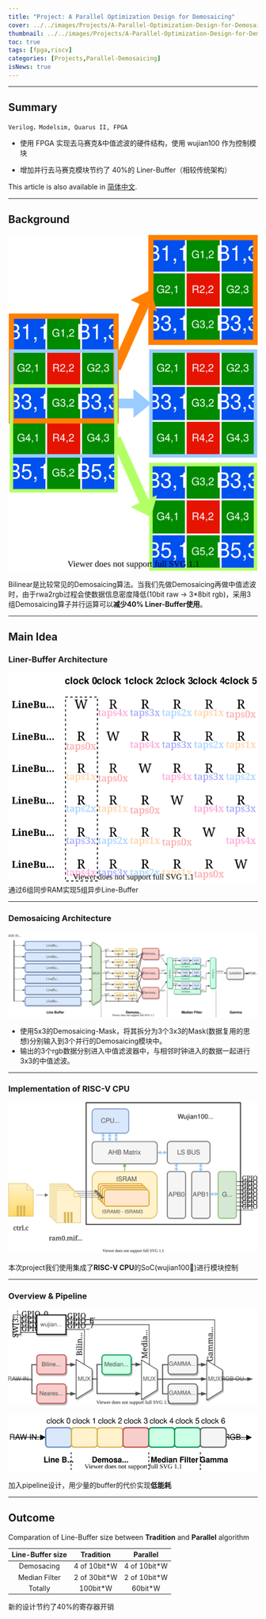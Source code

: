 ```yaml
---
title: "Project: A Parallel Optimization Design for Demosaicing"
cover: ../../images/Projects/A-Parallel-Optimization-Design-for-Demosaicing&RISC-V-CPU-on-FPGA/half-flow.svg
thumbnail: ../../images/Projects/A-Parallel-Optimization-Design-for-Demosaicing&RISC-V-CPU-on-FPGA/dema.svg
toc: true
tags: [fpga,riscv]
categories: [Projects,Parallel-Demosaicing]
isNews: true
---
```

***
## Summary

`Verilog，Modelsim, Quarus II, FPGA`

+ 使⽤ FPGA 实现去⻢赛克&中值滤波的硬件结构，使⽤ wujian100 作为控制模块

+ 增加并⾏去⻢赛克模块节约了 40%的 Liner-Buffer（相较传统架构）

<article class="message message-immersive is-primary">
  <div class="message-body">
    <i class="fas fa-globe-asia mr-2"></i>This article is also available in 
    <a href="/cn/项目/基于FPGA的实时Biliner去⻢赛克设计/">简体中文</a>.
  </div>
</article>

<!-- more -->
***
## Background

![](../../images/Projects/A-Parallel-Optimization-Design-for-Demosaicing&RISC-V-CPU-on-FPGA/3x5->3x3.svg)

Bilinear是比较常见的Demosaicing算法。当我们先做Demosaicing再做中值滤波时，由于rwa2rgb过程会使数据信息密度降低(10bit raw -> 3*8bit rgb)，采用3组Demosaicing算子并行运算可以**减少40% Liner-Buffer使用**。

***
## Main Idea
### Liner-Buffer Architecture

![](../../images/Projects/A-Parallel-Optimization-Design-for-Demosaicing&RISC-V-CPU-on-FPGA/linebuffer.svg)
通过6组同步RAM实现5组异步Line-Buffer

***
### Demosaicing Architecture
![](../../images/Projects/A-Parallel-Optimization-Design-for-Demosaicing&RISC-V-CPU-on-FPGA/flow.svg)

+ 使用5x3的Demosaicing-Mask，将其拆分为3个3x3的Mask(数据复用的思想)分别输入到3个并行的Demosaicing模块中。
+ 输出的3个rgb数据分别进入中值滤波器中，与相邻时钟进入的数据一起进行3x3的中值滤波。

***
### Implementation of RISC-V CPU

![](../../images/Projects/A-Parallel-Optimization-Design-for-Demosaicing&RISC-V-CPU-on-FPGA/wujian100.svg)

本次project我们使用集成了**RISC-V CPU**的SoC(wujian100)进行模块控制

***
### Overview & Pipeline

![](../../images/Projects/A-Parallel-Optimization-Design-for-Demosaicing&RISC-V-CPU-on-FPGA/overflow.svg)

![](../../images/Projects/A-Parallel-Optimization-Design-for-Demosaicing&RISC-V-CPU-on-FPGA/pipeline.svg)

加入pipeline设计，用少量的buffer的代价实现**低能耗**

***
## Outcome

Comparation of Line-Buffer size between **Tradition** and **Parallel** algorithm

| Line-Buffer size | Tradition | Parallel |
| :----: | :----: | :----: |
| Demosacing | 4 of 10bit*W | 4 of 10bit*W |
| Median Filter  | 2 of 30bit*W | 2 of 10bit*W |
| Totally  | 100bit*W | 60bit*W |

新的设计节约了40%的寄存器开销
